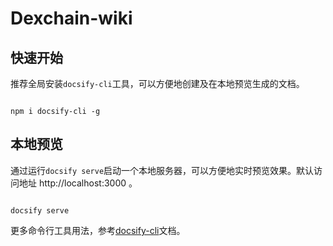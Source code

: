 # Dexchain-wiki

## 快速开始

推荐全局安装`docsify-cli`工具，可以方便地创建及在本地预览生成的文档。

```shell

npm i docsify-cli -g

```

## 本地预览

通过运行`docsify serve`启动一个本地服务器，可以方便地实时预览效果。默认访问地址 http://localhost:3000 。

```shell

docsify serve

```

更多命令行工具用法，参考[docsify-cli](https://github.com/docsifyjs/docsify-cli)文档。

